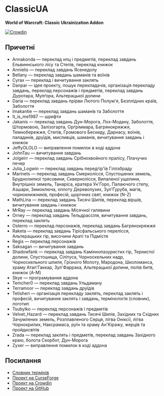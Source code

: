 # ClassicUA

**World of Warcraft: Classic Ukrainization Addon**

[![Crowdin](https://badges.crowdin.net/classicua/localized.svg)](https://crowdin.com/project/classicua)

## Причетні

* Annakonda — переклад нпц і предметів, переклад завдань Ельвиннського лісу та Степів, переклад книжок
* Annielis — переклад завдань Ясенедолу
* Bellany — переклад завдань шаманів та воїнів
* Cyrax — переклад і вичитування заклять
* Danpar — ідея проекту, пошук перекладачів, організація перекладу завдань, переклад персонажів і предметів, переклад завдань Дуротара, Мулґора, Альтерацької долини
* Daria — переклад завдань прірви Лютого Полум'я, Безплідних країв, Заболоття
* Imakantie — переклад завдань шаманів та Заболоття
* It_is_me1987 — шрифти
* Jakanis — переклад завдань Дун-Морога, Лох-Модану, Заболоття, Штормовою, Залізогарта, Орґріммара, Багрянокряжжя, Темнобережжя, Степів, Громового Бескиду, Дарнасу, воїнів, паладинів, друїдів, мисливців, шаманів, вичитування завдань і книжок
* JeffyOLOLO — виправлення помилок в коді аддона
* JohnTau — вичитування завдань
* Jolgeirr — переклад завдань Срібнохвойного пралісу, Плачучих печер
* Julia_Logwin — переклад завдань передгір'їв Гіллзбраду
* Marinets — переклад завдань Смерколісся, Спустошених земель, Бруднолипкої трясовини, Сквернолісся, Випаленої ущелини, Внутрішніх земель, Танаріса, кратера Ун'Ґоро, Палаючого степу, Азшари, Зимоключа, оплоту Деревопузих, Зул'Ґуруба, магів, чорнокнижників, професій, щорічних свят, книжок (N-Z)
* MathLina — переклад завдань Тисячі Шипів, переклад віршів, вичитування завдань і книжок
* MrRay — переклад завдань Місячної галявини
* Orney — переклад завдань Тельдрассіля, вичитування завдань, переклад заклять
* Osterro — переклад персонажів, переклад завдань Багрянокряжжя
* Raketa — переклад завдань Тірісфальського перелісся, Альтерацьких гір, височини Араті та Підмістя
* Regis — переклад персонажів
* Saksagan — вичитування завдань
* Shadowfank — переклад завдань Каміннопазуристих гір, Тернистої долини, Спустошища, Сілітуса, Чорноскельних надр, Чорноскельного шпиля, Грізного Молоту, Мародона, Школоманса, храму Атал'Гаккар, Зул'Фаррака, Альтерацької долини, полів битв, книжок (A-M)
* Skye — програмування аддона
* Temcher0 — переклад завдань Ульдаману
* Terramoor — переклад завдань друїдів
* Tetisheri — організація перекладу заклять, переклад заклять і професій, вичитування заклять і завдань, термінологія (словник), логотип
* Tsubylko — переклад персонажів і предметів
* Velvet_Hazard — переклад завдань Тисячі Шипів, Західних та Східних Зачумлених земель, Розплавленого Серця, лігва Оніксії, лігва Чорнокрилих, Наксрамаса, руїн та храму Ан'Кіражу, жерців та пройдисвітів
* Zrada — переклад заклять і предметів, переклад завдань Західного краю, болота Скорбот, Дун-Морога
* Zyxer — виправлення помилок в коді аддона

## Посилання

* [Словник термінів](https://greenya.github.io/ClassicUA/terms/)
* [Проект на CurseForge](https://www.curseforge.com/wow/addons/classicua)
* [Проект на Crowdin](https://crowdin.com/project/classicua)
* [Проект на GitHub](https://github.com/greenya/ClassicUA)
